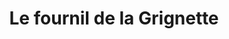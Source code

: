 ---
title: "Le fournil de la Grignette"
url: /les-gras/le-fournil-de-la-grignette/
shop: boulangerie
---